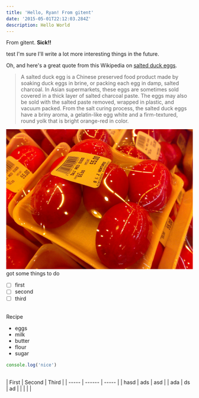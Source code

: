 ```yaml
---
title: 'Hello, Ryan! From gitent'
date: '2015-05-01T22:12:03.284Z'
description: Hello World
---
```

From gitent. **Sick!!**

test
I'm sure I'll write a lot more interesting things in the future.

Oh, and here's a great quote from this Wikipedia on
[salted duck eggs](https://en.wikipedia.org/wiki/Salted_duck_egg).

> A salted duck egg is a Chinese preserved food product made by soaking duck
> eggs in brine, or packing each egg in damp, salted charcoal. In Asian
> supermarkets, these eggs are sometimes sold covered in a thick layer of salted
> charcoal paste. The eggs may also be sold with the salted paste removed,
> wrapped in plastic, and vacuum packed. From the salt curing process, the
> salted duck eggs have a briny aroma, a gelatin-like egg white and a
> firm-textured, round yolk that is bright orange-red in color.

![Chinese Salty Egg](./salty_egg.jpg)
got some things to do

* [ ] first
* [ ] second
* [ ] third

<br>
Recipe

* eggs
* milk
* butter
* flour
* sugar

``` javascript
console.log('nice')
```
<br>
| First | Second | Third |
| ----- | ------ | ----- |
| hasd | ads | asd |
| ada | ds | ad |
|  |  |  |
